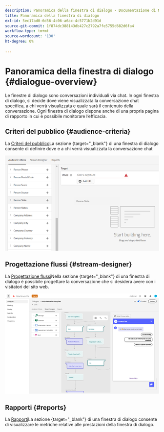 ```yaml
---
description: Panoramica della finestra di dialogo - Documentazione di Marketo - Documentazione del prodotto
title: Panoramica della finestra di dialogo
exl-id: 5ec17ad0-6d56-4c06-a6ac-4c5771b2d91d
source-git-commit: 1f874dc388143db427c2792a7fe5755d682d6fa4
workflow-type: tm+mt
source-wordcount: '130'
ht-degree: 0%

---
```


# Panoramica della finestra di dialogo {#dialogue-overview}

Le finestre di dialogo sono conversazioni individuali via chat. In ogni finestra di dialogo, si decide dove viene visualizzata la conversazione chat specifica, a chi verrà visualizzata e quale sarà il contenuto della conversazione. Ogni finestra di dialogo dispone anche di una propria pagina di rapporto in cui è possibile monitorare l’efficacia.

## Criteri del pubblico {#audience-criteria}

La [Criteri del pubblico](/help/marketo/product-docs/demand-generation/dynamic-chat/dialogues/audience-criteria.md)La sezione {target=&quot;_blank&quot;} di una finestra di dialogo consente di definire dove e a chi verrà visualizzata la conversazione chat

![](assets/dialogue-overview-1.png)

## Progettazione flussi {#stream-designer}

La [Progettazione flussi](/help/marketo/product-docs/demand-generation/dynamic-chat/dialogues/stream-designer.md)Nella sezione {target=&quot;_blank&quot;} di una finestra di dialogo è possibile progettare la conversazione che si desidera avere con i visitatori del sito web.

![](assets/dialogue-overview-2.png)

## Rapporti {#reports}

La [Rapporti](/help/marketo/product-docs/demand-generation/dynamic-chat/dialogues/reports.md)La sezione {target=&quot;_blank&quot;} di una finestra di dialogo consente di visualizzare le metriche relative alle prestazioni della finestra di dialogo.
